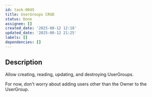 ```yaml
---
id: task-0045
title: UserGroups CRUD
status: Done
assignee: []
created_date: '2025-08-12 12:18'
updated_date: '2025-08-12 21:25'
labels: []
dependencies: []
---
```


## Description

Allow creating, reading, updating, and destroying UserGroups.

For now, don't worry about adding users other than the Owner to the UserGroup.

